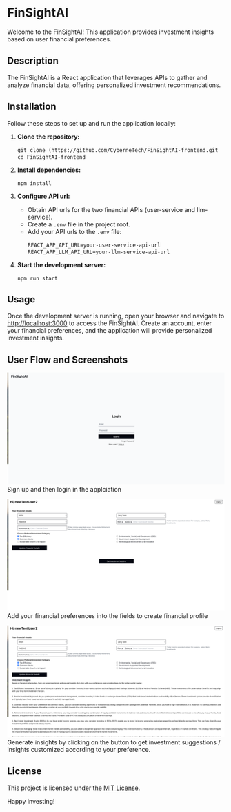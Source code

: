 # FinSightAI

Welcome to the FinSightAI! This application provides investment insights based on user financial preferences.

## Description

The FinSightAI is a React application that leverages APIs to gather and analyze financial data, offering personalized investment recommendations.

## Installation

Follow these steps to set up and run the application locally:

1. **Clone the repository:**
   ```
   git clone (https://github.com/CyberneTech/FinSightAI-frontend.git
   cd FinSightAI-frontend
   ```

2. **Install dependencies:**
   ```
   npm install
   ```

3. **Configure API url:**
   - Obtain API urls for the two financial APIs (user-service and llm-service).
   - Create a `.env` file in the project root.
   - Add your API urls to the `.env` file:
     ```
     REACT_APP_API_URL=your-user-service-api-url
     REACT_APP_LLM_API_URL=your-llm-service-api-url
     ```

4. **Start the development server:**
   ```
   npm run start
   ```

## Usage

Once the development server is running, open your browser and navigate to [http://localhost:3000](http://localhost:3000) to access the FinSightAI. Create an account, enter your financial preferences, and the application will provide personalized investment insights.

## User Flow and Screenshots

![Screenshot 1](assets/login.png)
Sign up and then login in the applciation
<br>

![Screenshot 2](assets/userPreference.png)
Add your financial preferences into the fields to create financial profile
<br>
  
![Screenshot 2](assets/generateInsights.png)
Generate insights by clicking on the button to get investment suggestions / insights customized according to your preference.


## License
This project is licensed under the [MIT License](LICENSE).

Happy investing!
